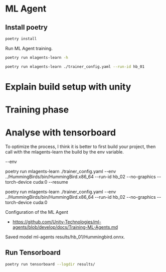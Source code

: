 # ML Agent

## Install poetry

```bash
poetry install
```

Run ML Agent training.

```bash
poetry run mlagents-learn -h

poetry run mlagents-learn ./trainer_config.yaml --run-id hb_01
```

# Explain build setup with unity

# Training phase

# Analyse with tensorboard



To optimize the process, I think it is better to first build your project, then call with the mlagents-learn the build by the env variable. 


--env

poetry run mlagents-learn ./trainer_config.yaml --env ../HummingBirds/bin/HummingBird.x86_64 --run-id hb_02 --no-graphics --torch-device cuda:0 --resume


poetry run mlagents-learn ./trainer_config.yaml --env ../HummingBirds/bin/HummingBird.x86_64 --run-id hb_02 --no-graphics --torch-device cuda:0

Configuration of the ML Agent
- https://github.com/Unity-Technologies/ml-agents/blob/develop/docs/Training-ML-Agents.md


Saved model 
ml-agents
results/hb_01/Hummingbird.onnx.



## Run Tensorboard

```bash
poetry run tensorboard --logdir results/
```


